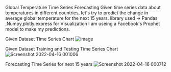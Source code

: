 Global Temperature Time Series Forecasting
Given time series data about temperatures in different countries, let's try to predict the change in average global temperature for the next 15 years.
library used -> Pandas ,Numpy,plotly.express for Visualization
I am useing a Facebook's Prophet model to make my predictions.

Given Dataset  Time Series Chart
![image](https://user-images.githubusercontent.com/89722775/163685737-9a349599-e2bd-4fd8-9efd-b5f4157aaa9e.png)

Given Dataset Training and Testing Time Series Chart
![Screenshot 2022-04-16 001006](https://user-images.githubusercontent.com/89722775/163685865-00b4b503-6135-4427-b699-1498e98243ce.png)

Forecasting Time Series for next 15 years
![Screenshot 2022-04-16 000712](https://user-images.githubusercontent.com/89722775/163685959-3816072c-24ad-4c51-81f0-c315d9fee18b.png)



